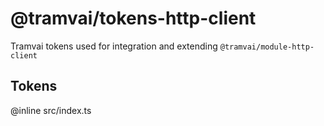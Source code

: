 # @tramvai/tokens-http-client

Tramvai tokens used for integration and extending `@tramvai/module-http-client`

## Tokens

@inline src/index.ts
